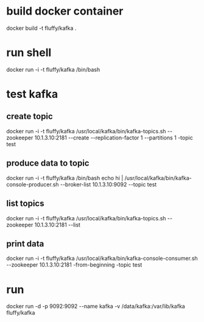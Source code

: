 # build docker container

docker build -t fluffy/kafka .

# run shell

docker run -i -t   fluffy/kafka /bin/bash

# test kafka

## create topic
docker run -i -t  fluffy/kafka /usr/local/kafka/bin/kafka-topics.sh --zookeeper 10.1.3.10:2181 --create --replication-factor 1 --partitions 1 -topic test

## produce data to topic
docker run -i -t   fluffy/kafka /bin/bash
echo hi | /usr/local/kafka/bin/kafka-console-producer.sh --broker-list 10.1.3.10:9092 --topic test

## list topics 
docker run -i -t  fluffy/kafka /usr/local/kafka/bin/kafka-topics.sh --zookeeper 10.1.3.10:2181 --list

## print data
docker run -i -t  fluffy/kafka /usr/local/kafka/bin/kafka-console-consumer.sh --zookeeper 10.1.3.10:2181 -from-beginning -topic test 

# run

docker run -d -p 9092:9092 --name kafka -v /data/kafka:/var/lib/kafka fluffy/kafka


